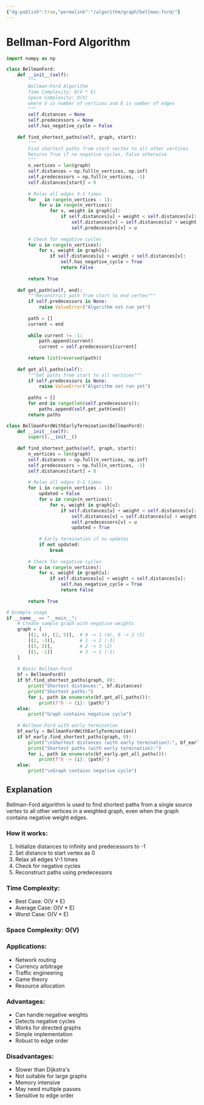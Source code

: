 ```yaml
---
{"dg-publish":true,"permalink":"/algorithm/graph/bellman-ford/"}
---
```




# Bellman-Ford Algorithm

```python
import numpy as np

class BellmanFord:
    def __init__(self):
        """
        Bellman-Ford Algorithm
        Time Complexity: O(V * E)
        Space Complexity: O(V)
        where V is number of vertices and E is number of edges
        """
        self.distances = None
        self.predecessors = None
        self.has_negative_cycle = False
    
    def find_shortest_paths(self, graph, start):
        """
        Find shortest paths from start vertex to all other vertices
        Returns True if no negative cycles, False otherwise
        """
        n_vertices = len(graph)
        self.distances = np.full(n_vertices, np.inf)
        self.predecessors = np.full(n_vertices, -1)
        self.distances[start] = 0
        
        # Relax all edges V-1 times
        for _ in range(n_vertices - 1):
            for u in range(n_vertices):
                for v, weight in graph[u]:
                    if self.distances[u] + weight < self.distances[v]:
                        self.distances[v] = self.distances[u] + weight
                        self.predecessors[v] = u
        
        # Check for negative cycles
        for u in range(n_vertices):
            for v, weight in graph[u]:
                if self.distances[u] + weight < self.distances[v]:
                    self.has_negative_cycle = True
                    return False
        
        return True
    
    def get_path(self, end):
        """Reconstruct path from start to end vertex"""
        if self.predecessors is None:
            raise ValueError("Algorithm not run yet")
        
        path = []
        current = end
        
        while current != -1:
            path.append(current)
            current = self.predecessors[current]
        
        return list(reversed(path))
    
    def get_all_paths(self):
        """Get paths from start to all vertices"""
        if self.predecessors is None:
            raise ValueError("Algorithm not run yet")
        
        paths = []
        for end in range(len(self.predecessors)):
            paths.append(self.get_path(end))
        return paths

class BellmanFordWithEarlyTermination(BellmanFord):
    def __init__(self):
        super().__init__()
    
    def find_shortest_paths(self, graph, start):
        n_vertices = len(graph)
        self.distances = np.full(n_vertices, np.inf)
        self.predecessors = np.full(n_vertices, -1)
        self.distances[start] = 0
        
        # Relax all edges V-1 times
        for i in range(n_vertices - 1):
            updated = False
            for u in range(n_vertices):
                for v, weight in graph[u]:
                    if self.distances[u] + weight < self.distances[v]:
                        self.distances[v] = self.distances[u] + weight
                        self.predecessors[v] = u
                        updated = True
            
            # Early termination if no updates
            if not updated:
                break
        
        # Check for negative cycles
        for u in range(n_vertices):
            for v, weight in graph[u]:
                if self.distances[u] + weight < self.distances[v]:
                    self.has_negative_cycle = True
                    return False
        
        return True

# Example usage
if __name__ == "__main__":
    # Create sample graph with negative weights
    graph = [
        [(1, 4), (2, 5)],  # 0 -> 1 (4), 0 -> 2 (5)
        [(2, -3)],         # 1 -> 2 (-3)
        [(3, 2)],          # 2 -> 3 (2)
        [(1, -1)]          # 3 -> 1 (-1)
    ]
    
    # Basic Bellman-Ford
    bf = BellmanFord()
    if bf.find_shortest_paths(graph, 0):
        print("Shortest distances:", bf.distances)
        print("Shortest paths:")
        for i, path in enumerate(bf.get_all_paths()):
            print(f"0 -> {i}: {path}")
    else:
        print("Graph contains negative cycle")
    
    # Bellman-Ford with early termination
    bf_early = BellmanFordWithEarlyTermination()
    if bf_early.find_shortest_paths(graph, 0):
        print("\nShortest distances (with early termination):", bf_early.distances)
        print("Shortest paths (with early termination):")
        for i, path in enumerate(bf_early.get_all_paths()):
            print(f"0 -> {i}: {path}")
    else:
        print("\nGraph contains negative cycle")
```

## Explanation
Bellman-Ford algorithm is used to find shortest paths from a single source vertex to all other vertices in a weighted graph, even when the graph contains negative weight edges.

### How it works:
1. Initialize distances to infinity and predecessors to -1
2. Set distance to start vertex as 0
3. Relax all edges V-1 times
4. Check for negative cycles
5. Reconstruct paths using predecessors

### Time Complexity:
- Best Case: O(V * E)
- Average Case: O(V * E)
- Worst Case: O(V * E)

### Space Complexity: O(V)

### Applications:
- Network routing
- Currency arbitrage
- Traffic engineering
- Game theory
- Resource allocation

### Advantages:
- Can handle negative weights
- Detects negative cycles
- Works for directed graphs
- Simple implementation
- Robust to edge order

### Disadvantages:
- Slower than Dijkstra's
- Not suitable for large graphs
- Memory intensive
- May need multiple passes
- Sensitive to edge order
